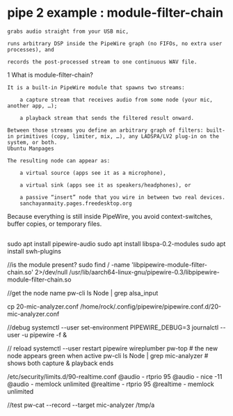 # pipe 2 example : module-filter-chain



    grabs audio straight from your USB mic,

    runs arbitrary DSP inside the PipeWire graph (no FIFOs, no extra user processes), and

    records the post-processed stream to one continuous WAV file.


1 What is module-filter-chain?

    It is a built-in PipeWire module that spawns two streams:

        a capture stream that receives audio from some node (your mic, another app, …);

        a playback stream that sends the filtered result onward.

    Between those streams you define an arbitrary graph of filters: built-in primitives (copy, limiter, mix, …), any LADSPA/LV2 plug-in on the system, or both.
    Ubuntu Manpages

    The resulting node can appear as:

        a virtual source (apps see it as a microphone),

        a virtual sink (apps see it as speakers/headphones), or

        a passive “insert” node that you wire in between two real devices.
        sanchayanmaity.pages.freedesktop.org

Because everything is still inside PipeWire, you avoid context-switches, buffer copies, or temporary files.


##

sudo apt install pipewire-audio
sudo apt install libspa-0.2-modules
sudo apt install swh-plugins




//is the module present?
sudo find / -name 'libpipewire-module-filter-chain.so' 2>/dev/null
/usr/lib/aarch64-linux-gnu/pipewire-0.3/libpipewire-module-filter-chain.so

//get the node name
pw-cli ls Node | grep alsa_input


cp 20-mic-analyzer.conf  /home/rock/.config/pipewire/pipewire.conf.d/20-mic-analyzer.conf

//debug
systemctl --user set-environment PIPEWIRE_DEBUG=3
journalctl --user -u pipewire -f &






// reload
systemctl --user restart pipewire wireplumber
pw-top                              # the new node appears green when active
pw-cli ls Node | grep mic-analyzer  # shows both capture & playback ends



/etc/security/limits.d/90-realtime.conf
@audio    -  rtprio   95
@audio    -  nice     -11
@audio    -  memlock  unlimited
@realtime -  rtprio   95
@realtime -  memlock  unlimited



//test
pw-cat --record --target mic-analyzer /tmp/a

